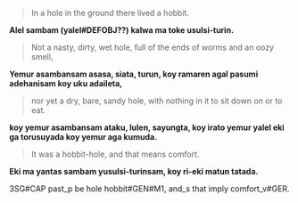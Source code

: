 > In a hole in the ground there lived a hobbit.

__Alel sambam (yalel#DEFOBJ??) kalwa ma toke usulsi-turin.__

> Not a nasty, dirty, wet hole, full of the ends of worms and an oozy smell,

__Yemur asambansam asasa, siata, turun, koy ramaren agal pasumi adehanisam koy uku adaileta,__

> nor yet a dry, bare, sandy hole, with nothing in it to sit down on or to eat.

__koy yemur asambansam ataku, lulen, sayungta, koy irato yemur yalel eki ga torusuyada koy yemur aga kumuda.__

> It was a hobbit-hole, and that means comfort.

__Eki ma yantas sambam yusulsi-turinsam, koy ri-eki matun tatada.__

3SG#CAP past_p be hole hobbit#GEN#M1, and_s that imply comfort_v#GER.
